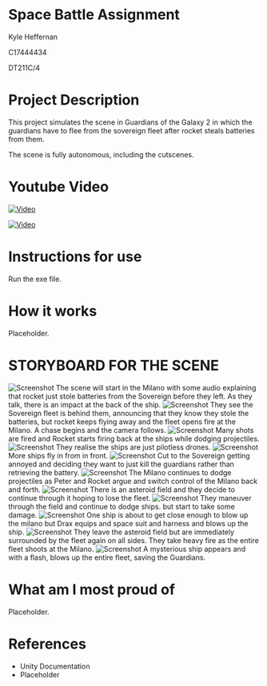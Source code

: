 # Space Battle Assignment

Kyle Heffernan

C17444434

DT211C/4


# Project Description
This project simulates the scene in Guardians of the Galaxy 2 in which the guardians have to flee from the sovereign fleet
after rocket steals batteries from them.

The scene is fully autonomous, including the cutscenes.

# Youtube Video

[![Video](https://youtu.be/z8uOI9DQrOA/0.jpg)](https://youtu.be/z8uOI9DQrOA)

[![Video](https://www.youtube.com/watch?v=z8uOI9DQrOA&ab_channel=KyleHeffernan/0.jpg)](https://www.youtube.com/watch?v=z8uOI9DQrOA&ab_channel=KyleHeffernan)




# Instructions for use
Run the exe file.

# How it works
Placeholder.

# STORYBOARD FOR THE SCENE

![Screenshot](/images/Screenshot_1.png)
The scene will start in the Milano with some audio explaining that rocket just stole
batteries from the Sovereign before they left. As they talk, there is an impact at the back of the ship.
![Screenshot](/images/Screenshot_2.png)
They see the Sovereign fleet is behind them, announcing that they know they stole the batteries, but rocket keeps flying away and the fleet opens fire at the Milano. A chase begins and the camera follows.
![Screenshot](/images/Screenshot_4.png)
Many shots are fired and Rocket starts firing back at the ships while dodging projectiles.
![Screenshot](/images/Screenshot_5.png)
They realise the ships are just pilotless drones.
![Screenshot](/images/Screenshot_3.png)
More ships fly in from in front.
![Screenshot](/images/Screenshot_6.png)
Cut to the Sovereign getting annoyed and deciding they want to just kill the guardians rather than retrieving the battery.
![Screenshot](/images/Screenshot_7.png)
The Milano continues to dodge projectiles as Peter and Rocket argue and switch control of the Milano back and forth.
![Screenshot](/images/Screenshot_8.png)
There is an asteroid field and they decide to continue through it hoping to lose the fleet.
![Screenshot](/images/Screenshot_9.png)
They maneuver through the field and continue to dodge ships. but start to take some damage.
![Screenshot](/images/Screenshot_10.png)
One ship is about to get close enough to blow up the milano but Drax equips and space suit and harness and blows up the ship.
![Screenshot](/images/Screenshot_11.png)
They leave the asteroid field but are immediately surrounded by the fleet again on all sides. They take heavy fire as the entire fleet shoots at the Milano.
![Screenshot](/images/Screenshot_12.png)
A mysterious ship appears and with a flash, blows up the entire fleet, saving the Guardians.

# What am I most proud of
Placeholder.

# References
- Unity Documentation
- Placeholder


